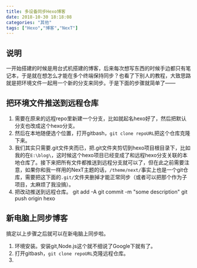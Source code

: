 ```yaml
---
title: 多设备同步Hexo博客
date: 2018-10-30 18:18:08
categories: "其他"
tags: ["Hexo","博客","NexT"]
---
```

## 说明 ##
一开始搭建的时候是用台式机搭建的博客，后来每次想写东西的时候手边都只有笔记本，于是就在想怎么才能在多个终端保持同步？也看了下别人的教程，大致思路就是把环境文件一起用一个新的分支来同步。于是下面的步骤就简单了——

## 把环境文件推送到远程仓库 ##
1. 需要在原来的远程repo里新建一个分支，比如就起名hexo好了，然后把默认分支也改成这个hexo分支。
2. 然后在本地随便选个位置，打开gitbash，```git clone repoURL```把这个仓库克隆下来。
3. 我们其实只需要.git文件夹而已，把.git文件夹剪切到hexo项目根目录下，比如我的在```E:\blog\```，这时候这个hexo项目已经变成了和远程hexo分支关联的本地仓库了。接下来把所有文件都推送到远程分支就可以了，但在此之前需要注意，如果你和我一样用的NexT主题的话，```/theme/next/```事实上也是一个git仓库，需要把这下面的```.git/```文件夹删掉才能正常同步（或者可以把那个作为子项目，太麻烦了我没搞）。
4. 把改动推送到远程仓库。
       git add -A
       git commit -m "some description"
       git push origin hexo

## 新电脑上同步博客 ##
搞定以上步骤之后就可以在新电脑上同步啦。
1. 环境安装。安装git,Node.js这个就不细说了Google下就有了。
2. 打开gitbash，```git clone repoURL```克隆远程仓库。
3. 

